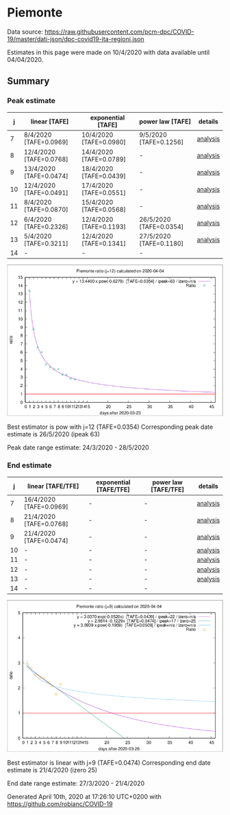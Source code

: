 # Piemonte


Data source: https://raw.githubusercontent.com/pcm-dpc/COVID-19/master/dati-json/dpc-covid19-ita-regioni.json

Estimates in this page were made on 10/4/2020 with data available until 04/04/2020.


## Summary 

### Peak estimate 
|j|linear [TAFE]|exponential [TAFE]|power law [TAFE]|details|
|---|----|-----------|---------|-------|
|7|8/4/2020 [TAFE=0.0969]|10/4/2020 [TAFE=0.0980]|9/5/2020 [TAFE=0.1256]|[analysis](COVID-19_piemonte_j7_2020-04-04.md)|
|8|12/4/2020 [TAFE=0.0768]|14/4/2020 [TAFE=0.0789]|-|[analysis](COVID-19_piemonte_j8_2020-04-04.md)|
|9|13/4/2020 [TAFE=0.0474]|18/4/2020 [TAFE=0.0439]|-|[analysis](COVID-19_piemonte_j9_2020-04-04.md)|
|10|12/4/2020 [TAFE=0.0491]|17/4/2020 [TAFE=0.0551]|-|[analysis](COVID-19_piemonte_j10_2020-04-04.md)|
|11|8/4/2020 [TAFE=0.0870]|15/4/2020 [TAFE=0.0568]|-|[analysis](COVID-19_piemonte_j11_2020-04-04.md)|
|12|6/4/2020 [TAFE=0.2326]|12/4/2020 [TAFE=0.1193]|26/5/2020 [TAFE=0.0354]|[analysis](COVID-19_piemonte_j12_2020-04-04.md)|
|13|5/4/2020 [TAFE=0.3211]|12/4/2020 [TAFE=0.1341]|27/5/2020 [TAFE=0.1180]|[analysis](COVID-19_piemonte_j13_2020-04-04.md)|
|14|-|-|-||

![best peak estimate](COVID-19_piemonte_j12_2020-04-04.png)

Best estimator is pow with j=12 (TAFE=0.0354)
Corresponding peak date estimate is 26/5/2020 (ipeak 63)


Peak date range estimate: 24/3/2020 - 28/5/2020

### End estimate 
|j|linear [TAFE/TFE]|exponential [TAFE/TFE]|power law [TAFE/TFE]|details|
|---|----|-----------|---------|-------|
|7|16/4/2020 [TAFE=0.0969]|-|-|[analysis](COVID-19_piemonte_j7_2020-04-04.md)|
|8|21/4/2020 [TAFE=0.0768]|-|-|[analysis](COVID-19_piemonte_j8_2020-04-04.md)|
|9|21/4/2020 [TAFE=0.0474]|-|-|[analysis](COVID-19_piemonte_j9_2020-04-04.md)|
|10|-|-|-|[analysis](COVID-19_piemonte_j10_2020-04-04.md)|
|11|-|-|-|[analysis](COVID-19_piemonte_j11_2020-04-04.md)|
|12|-|-|-|[analysis](COVID-19_piemonte_j12_2020-04-04.md)|
|13|-|-|-|[analysis](COVID-19_piemonte_j13_2020-04-04.md)|
|14|-|-|-||

![best zero estimate](COVID-19_piemonte_j9_2020-04-04.png)

Best estimator is linear with j=9 (TAFE=0.0474)
Corresponding end date estimate is 21/4/2020 (izero 25)


End date range estimate: 27/3/2020 - 21/4/2020

Generated April 10th, 2020 at 17:26:10 UTC+0200 with https://github.com/robianc/COVID-19
